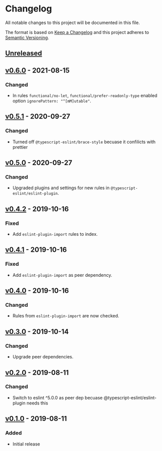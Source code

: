 # Changelog

All notable changes to this project will be documented in this file.

The format is based on [Keep a Changelog](https://keepachangelog.com/en/1.0.0/)
and this project adheres to [Semantic Versioning](https://semver.org/spec/v2.0.0.html).

## [Unreleased](https://github.com/jonaskello/eslint-plugin-functional/compare/v0.6.0...HEAD)

## [v0.6.0](https://github.com/jonaskello/eslint-plugin-functional/compare/v0.5.0...v0.5.1) - 2021-08-15

### Changed

- In rules `functional/no-let`, `functional/prefer-readonly-type` enabled option `ignorePattern: "^[mM]utable"`.

## [v0.5.1](https://github.com/jonaskello/eslint-plugin-functional/compare/v0.5.0...v0.5.1) - 2020-09-27

### Changed

- Turned off `@typescript-eslint/brace-style` becuase it confilicts with prettier

## [v0.5.0](https://github.com/jonaskello/eslint-plugin-functional/compare/v0.4.2...v0.5.0) - 2020-09-27

### Changed

- Upgraded plugins and settings for new rules in `@typescript-eslint/eslint-plugin`.

## [v0.4.2](https://github.com/jonaskello/eslint-plugin-functional/releases/tag/v0.4.1..v0.4.2) - 2019-10-16

### Fixed

- Add `eslint-plugin-import` rules to index.

## [v0.4.1](https://github.com/jonaskello/eslint-plugin-functional/releases/tag/v0.4.0..v0.4.1) - 2019-10-16

### Fixed

- Add `eslint-plugin-import` as peer dependency.

## [v0.4.0](https://github.com/jonaskello/eslint-plugin-functional/releases/tag/v0.3.0..v0.4.0) - 2019-10-16

### Changed

- Rules from `eslint-plugin-import` are now checked.

## [v0.3.0](https://github.com/jonaskello/eslint-plugin-functional/releases/tag/v0.2.0..v0.3.0) - 2019-10-14

### Changed

- Upgrade peer dependencies.

## [v0.2.0](https://github.com/jonaskello/eslint-plugin-functional/releases/tag/v0.1.0..v0.2.0) - 2019-08-11

### Changed

- Switch to eslint ^5.0.0 as peer dep becuase @typescript-eslint/eslint-plugin needs this

## [v0.1.0](https://github.com/jonaskello/eslint-plugin-functional/releases/tag/v0.1.0) - 2019-08-11

### Added

- Initial release
